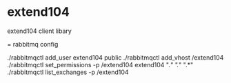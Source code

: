 extend104
=========

extend104 client libary


= rabbitmq config

./rabbitmqctl add_user extend104 public
./rabbitmqctl add_vhost /extend104
./rabbitmqctl set_permissions -p /extend104 extend104 ".*" ".*" ".*"
./rabbitmqctl list_exchanges -p /extend104